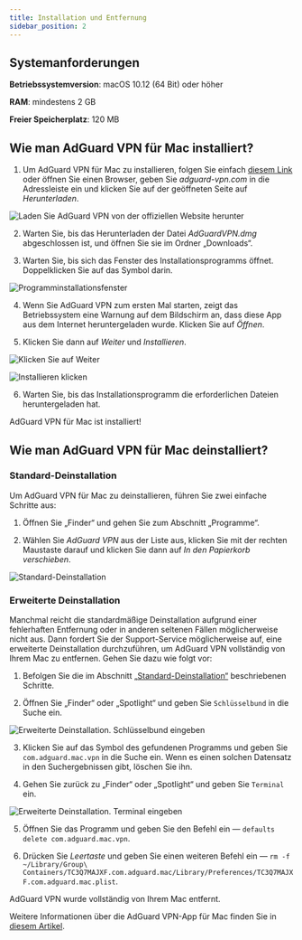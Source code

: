 ```yaml
---
title: Installation und Entfernung
sidebar_position: 2
---
```


## Systemanforderungen

**Betriebssystemversion**: macOS 10.12 (64 Bit) oder höher

**RAM**: mindestens 2 GB

**Freier Speicherplatz**: 120 MB


## Wie man AdGuard VPN für Mac installiert?

1. Um AdGuard VPN für Mac zu installieren, folgen Sie einfach [diesem Link](https://agrd.io/mac_vpn) oder öffnen Sie einen Browser, geben Sie *adguard-vpn.com* in die Adressleiste ein und klicken Sie auf der geöffneten Seite auf *Herunterladen*.

![Laden Sie AdGuard VPN von der offiziellen Website herunter](https://cdn.adguard.com/public/Adguard/kb/vpn-install/mac-install-en.png)

2. Warten Sie, bis das Herunterladen der Datei *AdGuardVPN.dmg* abgeschlossen ist, und öffnen Sie sie im Ordner „Downloads“.

3. Warten Sie, bis sich das Fenster des Installationsprogramms öffnet. Doppelklicken Sie auf das Symbol darin.

![Programminstallationsfenster](https://cdn.adguard.com/public/Adguard/kb/vpn-install/mac-install-ru-1.png)

4. Wenn Sie AdGuard VPN zum ersten Mal starten, zeigt das Betriebssystem eine Warnung auf dem Bildschirm an, dass diese App aus dem Internet heruntergeladen wurde. Klicken Sie auf *Öffnen*.

5. Klicken Sie dann auf *Weiter* und *Installieren*.

![Klicken Sie auf Weiter](https://cdn.adguard.com/public/Adguard/kb/vpn-install/mac-install-2-en.png)

![Installieren klicken](https://cdn.adguard.com/public/Adguard/kb/vpn-install/mac-install-3-en.png)

6. Warten Sie, bis das Installationsprogramm die erforderlichen Dateien heruntergeladen hat.

AdGuard VPN für Mac ist installiert!


## Wie man AdGuard VPN für Mac deinstalliert?

### Standard-Deinstallation

Um AdGuard VPN für Mac zu deinstallieren, führen Sie zwei einfache Schritte aus:

1. Öffnen Sie „Finder“ und gehen Sie zum Abschnitt „Programme“.

2. Wählen Sie *AdGuard VPN* aus der Liste aus, klicken Sie mit der rechten Maustaste darauf und klicken Sie dann auf *In den Papierkorb verschieben*.

![Standard-Deinstallation](https://cdn.adguard.com/public/Adguard/kb/vpn-install/mac-uninstall-1-en.png)


### Erweiterte Deinstallation

Manchmal reicht die standardmäßige Deinstallation aufgrund einer fehlerhaften Entfernung oder in anderen seltenen Fällen möglicherweise nicht aus. Dann fordert Sie der Support-Service möglicherweise auf, eine erweiterte Deinstallation durchzuführen, um AdGuard VPN vollständig von Ihrem Mac zu entfernen. Gehen Sie dazu wie folgt vor:

1. Befolgen Sie die im Abschnitt [„Standard-Deinstallation“](#how-to-uninstall-adguard-vpn-for-mac) beschriebenen Schritte.

2. Öffnen Sie „Finder“ oder „Spotlight“ und geben Sie `Schlüsselbund` in die Suche ein.

![Erweiterte Deinstallation. Schlüsselbund eingeben](https://cdn.adguard.com/public/Adguard/kb/vpn-install/mac-key-chain-en.png)

3. Klicken Sie auf das Symbol des gefundenen Programms und geben Sie `com.adguard.mac.vpn` in die Suche ein. Wenn es einen solchen Datensatz in den Suchergebnissen gibt, löschen Sie ihn.

4. Gehen Sie zurück zu „Finder“ oder „Spotlight“ und geben Sie `Terminal` ein.

![Erweiterte Deinstallation. Terminal eingeben](https://cdn.adguard.com/public/Adguard/kb/vpn-install/mac-terminal-en.png)

5. Öffnen Sie das Programm und geben Sie den Befehl ein — `defaults delete com.adguard.mac.vpn`.

6. Drücken Sie *Leertaste* und geben Sie einen weiteren Befehl ein — `rm -f ~/Library/Group\ Containers/TC3Q7MAJXF.com.adguard.mac/Library/Preferences/TC3Q7MAJXF.com.adguard.mac.plist`.

AdGuard VPN wurde vollständig von Ihrem Mac entfernt.

Weitere Informationen über die AdGuard VPN-App für Mac finden Sie in [diesem Artikel](/adguard-vpn-for-mac/overview.md).